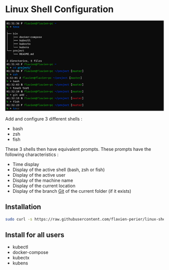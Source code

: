 # Linux Shell Configuration

![Screenshot](./doc/screenshot.png)

Add and configure 3 different shells :

- bash
- zsh
- fish

These 3 shells then have equivalent prompts. These prompts have the following characteristics :

- Time display
- Display of the active shell (bash, zsh or fish)
- Display of the active user
- Display of the machine name
- Display of the current location
- Display of the branch [Git](https://git-scm.com/) of the current folder (if it exists)

## Installation

```sh
sudo curl -s https://raw.githubusercontent.com/flavien-perier/linux-shell-configuration/master/linux-shell-configuration.sh | bash -
```

## Install for all users

- kubectl
- docker-compose
- kubectx
- kubens
